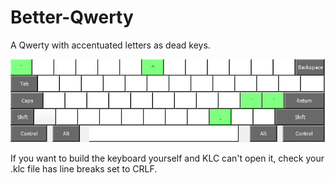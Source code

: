 # Better-Qwerty
A Qwerty with accentuated letters as dead keys. 

![Keyboard Layout](keyboard_layout.png)

If you want to build the keyboard yourself and KLC can't open it, check your .klc file has line breaks set to CRLF.
